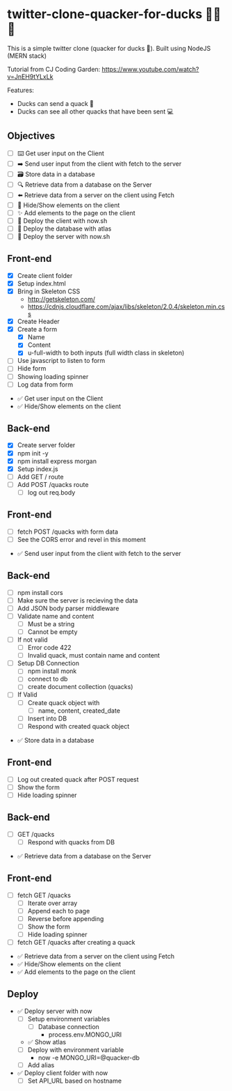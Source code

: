 # twitter-clone-quacker-for-ducks 🦆🦆🦆

This is a simple twitter clone (quacker for ducks 🦆). Built using NodeJS (MERN stack)

Tutorial from CJ Coding Garden: https://www.youtube.com/watch?v=JnEH9tYLxLk

Features:

-   Ducks can send a quack 🦆
-   Ducks can see all other quacks that have been sent 💻

## Objectives

-   [ ] ⌨️ Get user input on the Client
-   [ ] ➡️ Send user input from the client with fetch to the server
-   [ ] 🗃 Store data in a database
-   [ ] 🔍 Retrieve data from a database on the Server
-   [ ] ⬅️ Retrieve data from a server on the client using Fetch
-   [ ] 🙈 Hide/Show elements on the client
-   [ ] ✨ Add elements to the page on the client
-   [ ] 🚀 Deploy the client with now.sh
-   [ ] 🚀 Deploy the database with atlas
-   [ ] 🚀 Deploy the server with now.sh

## Front-end

-   [x] Create client folder
-   [x] Setup index.html
-   [x] Bring in Skeleton CSS
    -   http://getskeleton.com/
    -   https://cdnjs.cloudflare.com/ajax/libs/skeleton/2.0.4/skeleton.min.css
-   [x] Create Header
-   [x] Create a form
    -   [x] Name
    -   [x] Content
    -   [x] u-full-width to both inputs (full width class in skeleton)
-   [ ] Use javascript to listen to form
-   [ ] Hide form
-   [ ] Showing loading spinner
-   [ ] Log data from form

*   ✅ Get user input on the Client
*   ✅ Hide/Show elements on the client

## Back-end

-   [x] Create server folder
-   [x] npm init -y
-   [x] npm install express morgan
-   [x] Setup index.js
-   [ ] Add GET / route
-   [ ] Add POST /quacks route
    -   [ ] log out req.body

## Front-end

-   [ ] fetch POST /quacks with form data
-   [ ] See the CORS error and revel in this moment
-   ✅ Send user input from the client with fetch to the server

## Back-end

-   [ ] npm install cors
-   [ ] Make sure the server is recieving the data
-   [ ] Add JSON body parser middleware
-   [ ] Validate name and content
    -   [ ] Must be a string
    -   [ ] Cannot be empty
-   [ ] If not valid
    -   [ ] Error code 422
    -   [ ] Invalid quack, must contain name and content
-   [ ] Setup DB Connection
    -   [ ] npm install monk
    -   [ ] connect to db
    -   [ ] create document collection (quacks)
-   [ ] If Valid
    -   [ ] Create quack object with
        -   [ ] name, content, created_date
    -   [ ] Insert into DB
    -   [ ] Respond with created quack object
-   ✅ Store data in a database

## Front-end

-   [ ] Log out created quack after POST request
-   [ ] Show the form
-   [ ] Hide loading spinner

## Back-end

-   [ ] GET /quacks
    -   [ ] Respond with quacks from DB
-   ✅ Retrieve data from a database on the Server

## Front-end

-   [ ] fetch GET /quacks
    -   [ ] Iterate over array
    -   [ ] Append each to page
    -   [ ] Reverse before appending
    -   [ ] Show the form
    -   [ ] Hide loading spinner
-   [ ] fetch GET /quacks after creating a quack
-   ✅ Retrieve data from a server on the client using Fetch
-   ✅ Hide/Show elements on the client
-   ✅ Add elements to the page on the client

## Deploy

-   ✅ Deploy server with now
    -   [ ] Setup environment variables
        -   [ ] Database connection
            -   process.env.MONGO_URI
    -   ✅ Show atlas
    -   [ ] Deploy with environment variable
        -   now -e MONGO_URI=@quacker-db
    -   [ ] Add alias
-   ✅ Deploy client folder with now
    -   [ ] Set API_URL based on hostname
